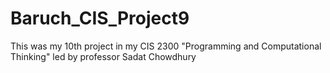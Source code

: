 # Baruch_CIS_Project9
This was my 10th project in my CIS 2300 "Programming and Computational Thinking" led by professor Sadat Chowdhury
